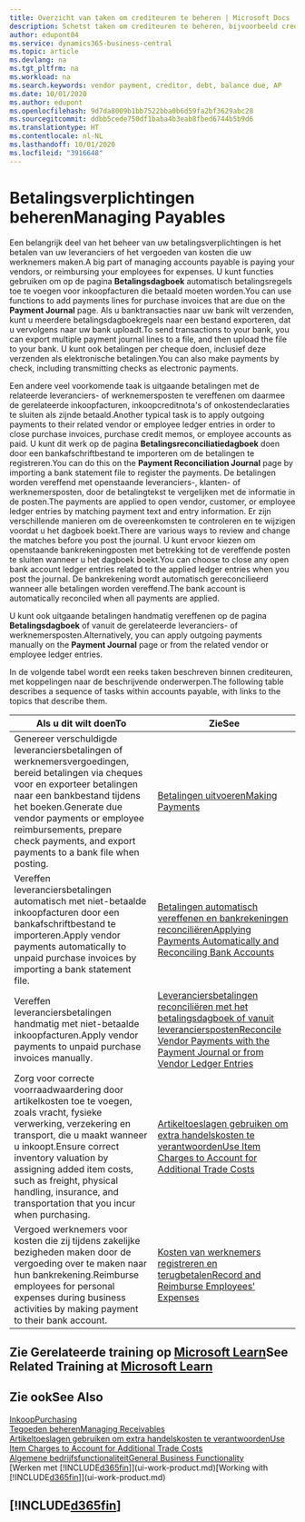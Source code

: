 ```yaml
---
title: Overzicht van taken om crediteuren te beheren | Microsoft Docs
description: Schetst taken om crediteuren te beheren, bijvoorbeeld crediteuren betalen of uitgaande betalingen vereffenen met posten om facturen of creditnota's te sluiten.
author: edupont04
ms.service: dynamics365-business-central
ms.topic: article
ms.devlang: na
ms.tgt_pltfrm: na
ms.workload: na
ms.search.keywords: vendor payment, creditor, debt, balance due, AP
ms.date: 10/01/2020
ms.author: edupont
ms.openlocfilehash: 9d7da8009b1bb7522bba0b6d59fa2bf3629abc28
ms.sourcegitcommit: ddbb5cede750df1baba4b3eab8fbed6744b5b9d6
ms.translationtype: HT
ms.contentlocale: nl-NL
ms.lasthandoff: 10/01/2020
ms.locfileid: "3916648"
---
```

# <a name="managing-payables"></a><span data-ttu-id="e6a1e-103">Betalingsverplichtingen beheren</span><span class="sxs-lookup"><span data-stu-id="e6a1e-103">Managing Payables</span></span>

<span data-ttu-id="e6a1e-104">Een belangrijk deel van het beheer van uw betalingsverplichtingen is het betalen van uw leveranciers of het vergoeden van kosten die uw werknemers maken.</span><span class="sxs-lookup"><span data-stu-id="e6a1e-104">A big part of managing accounts payable is paying your vendors, or reimbursing your employees for expenses.</span></span> <span data-ttu-id="e6a1e-105">U kunt functies gebruiken om op de pagina **Betalingsdagboek** automatisch betalingsregels toe te voegen voor inkoopfacturen die betaald moeten worden.</span><span class="sxs-lookup"><span data-stu-id="e6a1e-105">You can use functions to add payments lines for purchase invoices that are due on the **Payment Journal** page.</span></span> <span data-ttu-id="e6a1e-106">Als u banktransacties naar uw bank wilt verzenden, kunt u meerdere betalingsdagboekregels naar een bestand exporteren, dat u vervolgens naar uw bank uploadt.</span><span class="sxs-lookup"><span data-stu-id="e6a1e-106">To send transactions to your bank, you can export multiple payment journal lines to a file, and then upload the file to your bank.</span></span> <span data-ttu-id="e6a1e-107">U kunt ook betalingen per cheque doen, inclusief deze verzenden als elektronische betalingen.</span><span class="sxs-lookup"><span data-stu-id="e6a1e-107">You can also make payments by check, including transmitting checks as electronic payments.</span></span>

<span data-ttu-id="e6a1e-108">Een andere veel voorkomende taak is uitgaande betalingen met de relateerde leveranciers- of werknemersposten te vereffenen om daarmee de gerelateerde inkoopfacturen, inkoopcreditnota's of onkostendeclaraties te sluiten als zijnde betaald.</span><span class="sxs-lookup"><span data-stu-id="e6a1e-108">Another typical task is to apply outgoing payments to their related vendor or employee ledger entries in order to close purchase invoices, purchase credit memos, or employee accounts as paid.</span></span> <span data-ttu-id="e6a1e-109">U kunt dit werk op de pagina **Betalingsreconciliatiedagboek** doen door een bankafschriftbestand te importeren om de betalingen te registreren.</span><span class="sxs-lookup"><span data-stu-id="e6a1e-109">You can do this on the **Payment Reconciliation Journal** page by importing a bank statement file to register the payments.</span></span> <span data-ttu-id="e6a1e-110">De betalingen worden vereffend met openstaande leveranciers-, klanten- of werknemersposten, door de betalingtekst te vergelijken met de informatie in de posten.</span><span class="sxs-lookup"><span data-stu-id="e6a1e-110">The payments are applied to open vendor, customer, or employee ledger entries by matching payment text and entry information.</span></span> <span data-ttu-id="e6a1e-111">Er zijn verschillende manieren om de overeenkomsten te controleren en te wijzigen voordat u het dagboek boekt.</span><span class="sxs-lookup"><span data-stu-id="e6a1e-111">There are various ways to review and change the matches before you post the journal.</span></span> <span data-ttu-id="e6a1e-112">U kunt ervoor kiezen om openstaande bankrekeningposten met betrekking tot de vereffende posten te sluiten wanneer u het dagboek boekt.</span><span class="sxs-lookup"><span data-stu-id="e6a1e-112">You can choose to close any open bank account ledger entries related to the applied ledger entries when you post the journal.</span></span> <span data-ttu-id="e6a1e-113">De bankrekening wordt automatisch gereconcilieerd wanneer alle betalingen worden vereffend.</span><span class="sxs-lookup"><span data-stu-id="e6a1e-113">The bank account is automatically reconciled when all payments are applied.</span></span>

<span data-ttu-id="e6a1e-114">U kunt ook uitgaande betalingen handmatig vereffenen op de pagina **Betalingsdagboek** of vanuit de gerelateerde leveranciers- of werknemersposten.</span><span class="sxs-lookup"><span data-stu-id="e6a1e-114">Alternatively, you can apply outgoing payments manually on the **Payment Journal** page or from the related vendor or employee ledger entries.</span></span>

<span data-ttu-id="e6a1e-115">In de volgende tabel wordt een reeks taken beschreven binnen crediteuren, met koppelingen naar de beschrijvende onderwerpen.</span><span class="sxs-lookup"><span data-stu-id="e6a1e-115">The following table describes a sequence of tasks within accounts payable, with links to the topics that describe them.</span></span>

| <span data-ttu-id="e6a1e-116">Als u dit wilt doen</span><span class="sxs-lookup"><span data-stu-id="e6a1e-116">To</span></span> | <span data-ttu-id="e6a1e-117">Zie</span><span class="sxs-lookup"><span data-stu-id="e6a1e-117">See</span></span> |
| --- | --- |
| <span data-ttu-id="e6a1e-118">Genereer verschuldigde leveranciersbetalingen of werknemersvergoedingen, bereid betalingen via cheques voor en exporteer betalingen naar een bankbestand tijdens het boeken.</span><span class="sxs-lookup"><span data-stu-id="e6a1e-118">Generate due vendor payments or employee reimbursements, prepare check payments, and export payments to a bank file when posting.</span></span> |[<span data-ttu-id="e6a1e-119">Betalingen uitvoeren</span><span class="sxs-lookup"><span data-stu-id="e6a1e-119">Making Payments</span></span>](payables-make-payments.md) |
| <span data-ttu-id="e6a1e-120">Vereffen leveranciersbetalingen automatisch met niet-betaalde inkoopfacturen door een bankafschriftbestand te importeren.</span><span class="sxs-lookup"><span data-stu-id="e6a1e-120">Apply vendor payments automatically to unpaid purchase invoices by importing a bank statement file.</span></span> |[<span data-ttu-id="e6a1e-121">Betalingen automatisch vereffenen en bankrekeningen reconciliëren</span><span class="sxs-lookup"><span data-stu-id="e6a1e-121">Applying Payments Automatically and Reconciling Bank Accounts</span></span>](receivables-apply-payments-auto-reconcile-bank-accounts.md) |
| <span data-ttu-id="e6a1e-122">Vereffen leveranciersbetalingen handmatig met niet-betaalde inkoopfacturen.</span><span class="sxs-lookup"><span data-stu-id="e6a1e-122">Apply vendor payments to unpaid purchase invoices manually.</span></span> |[<span data-ttu-id="e6a1e-123">Leveranciersbetalingen reconciliëren met het betalingsdagboek of vanuit leveranciersposten</span><span class="sxs-lookup"><span data-stu-id="e6a1e-123">Reconcile Vendor Payments with the Payment Journal or from Vendor Ledger Entries</span></span>](payables-how-apply-purchase-transactions-manually.md) |
|<span data-ttu-id="e6a1e-124">Zorg voor correcte voorraadwaardering door artikelkosten toe te voegen, zoals vracht, fysieke verwerking, verzekering en transport, die u maakt wanneer u inkoopt.</span><span class="sxs-lookup"><span data-stu-id="e6a1e-124">Ensure correct inventory valuation by assigning added item costs, such as freight, physical handling, insurance, and transportation that you incur when purchasing.</span></span>|[<span data-ttu-id="e6a1e-125">Artikeltoeslagen gebruiken om extra handelskosten te verantwoorden</span><span class="sxs-lookup"><span data-stu-id="e6a1e-125">Use Item Charges to Account for Additional Trade Costs</span></span>](payables-how-assign-item-charges.md)|
|<span data-ttu-id="e6a1e-126">Vergoed werknemers voor kosten die zij tijdens zakelijke bezigheden maken door de vergoeding over te maken naar hun bankrekening.</span><span class="sxs-lookup"><span data-stu-id="e6a1e-126">Reimburse employees for personal expenses during business activities by making payment to their bank account.</span></span>|[<span data-ttu-id="e6a1e-127">Kosten van werknemers registreren en terugbetalen</span><span class="sxs-lookup"><span data-stu-id="e6a1e-127">Record and Reimburse Employees' Expenses</span></span>](finance-how-record-reimburse-employee-expenses.md)|

## <a name="see-related-training-at-microsoft-learn"></a><span data-ttu-id="e6a1e-128">Zie Gerelateerde training op [Microsoft Learn](/learn/paths/process-customer-vendor-payments-dynamics-365-business-central/)</span><span class="sxs-lookup"><span data-stu-id="e6a1e-128">See Related Training at [Microsoft Learn](/learn/paths/process-customer-vendor-payments-dynamics-365-business-central/)</span></span>

## <a name="see-also"></a><span data-ttu-id="e6a1e-129">Zie ook</span><span class="sxs-lookup"><span data-stu-id="e6a1e-129">See Also</span></span>
[<span data-ttu-id="e6a1e-130">Inkoop</span><span class="sxs-lookup"><span data-stu-id="e6a1e-130">Purchasing</span></span>](purchasing-manage-purchasing.md)  
[<span data-ttu-id="e6a1e-131">Tegoeden beheren</span><span class="sxs-lookup"><span data-stu-id="e6a1e-131">Managing Receivables</span></span>](receivables-manage-receivables.md)  
[<span data-ttu-id="e6a1e-132">Artikeltoeslagen gebruiken om extra handelskosten te verantwoorden</span><span class="sxs-lookup"><span data-stu-id="e6a1e-132">Use Item Charges to Account for Additional Trade Costs</span></span>](payables-how-assign-item-charges.md)  
[<span data-ttu-id="e6a1e-133">Algemene bedrijfsfunctionaliteit</span><span class="sxs-lookup"><span data-stu-id="e6a1e-133">General Business Functionality</span></span>](ui-across-business-areas.md)  
<span data-ttu-id="e6a1e-134">[Werken met [!INCLUDE[d365fin](includes/d365fin_md.md)]](ui-work-product.md)</span><span class="sxs-lookup"><span data-stu-id="e6a1e-134">[Working with [!INCLUDE[d365fin](includes/d365fin_md.md)]](ui-work-product.md)</span></span>

## [!INCLUDE[d365fin](includes/free_trial_md.md)]  
